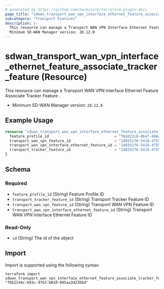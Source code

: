 ```yaml
---
# generated by https://github.com/hashicorp/terraform-plugin-docs
page_title: "sdwan_transport_wan_vpn_interface_ethernet_feature_associate_tracker_feature Resource - terraform-provider-sdwan"
subcategory: "Transport Features"
description: |-
  This resource can manage a Transport WAN VPN Interface Ethernet Feature Associate Tracker Feature .
  Minimum SD-WAN Manager version: 20.12.0
---
```


# sdwan_transport_wan_vpn_interface_ethernet_feature_associate_tracker_feature (Resource)

This resource can manage a Transport WAN VPN Interface Ethernet Feature Associate Tracker Feature .
  - Minimum SD-WAN Manager version: `20.12.0`

## Example Usage

```terraform
resource "sdwan_transport_wan_vpn_interface_ethernet_feature_associate_tracker_feature" "example" {
  feature_profile_id                              = "f6dd22c8-0b4f-496c-9a0b-6813d1f8b8ac"
  transport_wan_vpn_feature_id                    = "140331f6-5418-4755-a059-13c77eb96037"
  transport_wan_vpn_interface_ethernet_feature_id = "140331f6-5418-4755-a059-13c77eb96037"
  transport_tracker_feature_id                    = "140331f6-5418-4755-a059-13c77eb96037"
}
```

<!-- schema generated by tfplugindocs -->
## Schema

### Required

- `feature_profile_id` (String) Feature Profile ID
- `transport_tracker_feature_id` (String) Transport Tracker Feature ID
- `transport_wan_vpn_feature_id` (String) Transport WAN VPN Feature ID
- `transport_wan_vpn_interface_ethernet_feature_id` (String) Transport WAN VPN Interface Ethernet Feature ID

### Read-Only

- `id` (String) The id of the object

## Import

Import is supported using the following syntax:

```shell
terraform import sdwan_transport_wan_vpn_interface_ethernet_feature_associate_tracker_feature.example "f6b2c44c-693c-4763-b010-895aa3d236bd"
```
